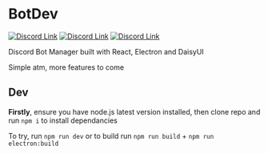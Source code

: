 # BotDev
[![Discord Link](https://img.shields.io/badge/-Server-5865F2?logo=discord&logoColor=white&style=for-the-badge)](https://discord.gg/yNwHH38tmm)
[![Discord Link](https://img.shields.io/github/license/juaneth/BotDev?color=%23FFF&style=for-the-badge)](https://github.com/juaneth/BotDev)
[![Discord Link](https://img.shields.io/github/commit-activity/m/juaneth/BotDev?color=%23FFF&logo=github&style=for-the-badge)](https://github.com/juaneth/BotDev)

Discord Bot Manager built with React, Electron and DaisyUI

Simple atm, more features to come

## Dev
<b>Firstly</b>, ensure you have node.js latest version installed, then clone repo and run `npm i` to install dependancies

To try, run `npm run dev` or to build run `npm run build` + `npm run electron:build`
